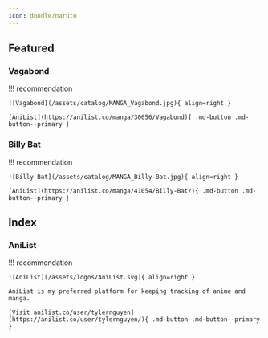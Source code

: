 ```yaml
---
icon: doodle/naruto
---
```


## Featured

### Vagabond

!!! recommendation

    ![Vagabond](/assets/catalog/MANGA_Vagabond.jpg){ align=right }

    [AniList](https://anilist.co/manga/30656/Vagabond){ .md-button .md-button--primary } 

### Billy Bat

!!! recommendation

    ![Billy Bat](/assets/catalog/MANGA_Billy-Bat.jpg){ align=right }

    [AniList](https://anilist.co/manga/41054/Billy-Bat/){ .md-button .md-button--primary }


## Index

### AniList

!!! recommendation

    ![AniList](/assets/logos/AniList.svg){ align=right }

    AniList is my preferred platform for keeping tracking of anime and manga.

    [Visit anilist.co/user/tylernguyen](https://anilist.co/user/tylernguyen/){ .md-button .md-button--primary }
